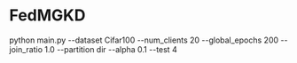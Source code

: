 # FedMGKD



python main.py --dataset Cifar100 --num_clients 20 --global_epochs 200 --join_ratio 1.0 --partition dir --alpha 0.1 --test 4
